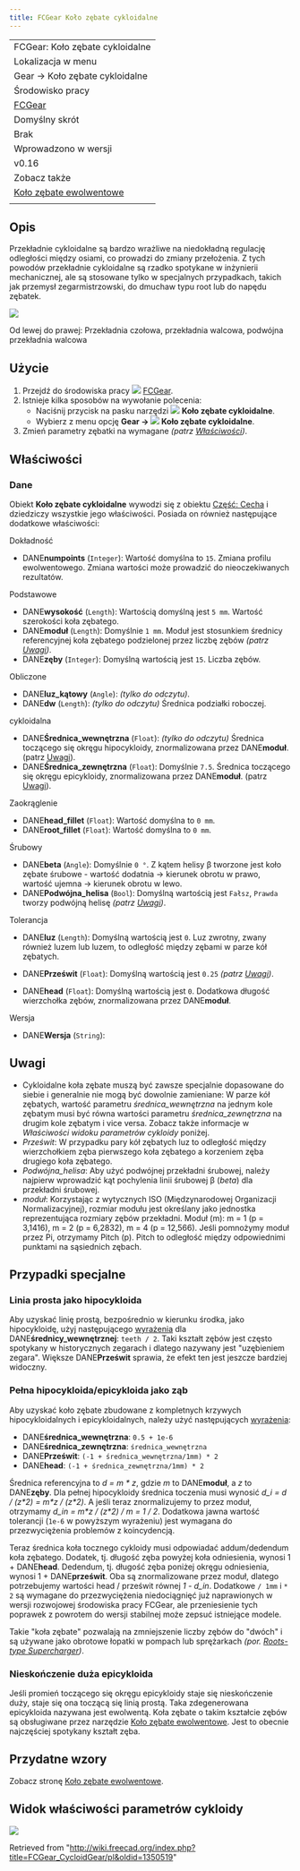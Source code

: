 ```yaml
---
title: FCGear Koło zębate cykloidalne
---
```


|                                                                             |
| --------------------------------------------------------------------------- |
| FCGear: Koło zębate cykloidalne                                             |
| Lokalizacja w menu                                                          |
| Gear → Koło zębate cykloidalne                                              |
| Środowisko pracy                                                            |
| [FCGear](/FCGear_Workbench/pl "FCGear Workbench/pl")                        |
| Domyślny skrót                                                              |
| Brak                                                                        |
| Wprowadzono w wersji                                                        |
| v0.16                                                                       |
| Zobacz także                                                                |
| [Koło zębate ewolwentowe](/FCGear_InvoluteGear/pl "FCGear InvoluteGear/pl") |
|                                                                             |

## Opis

Przekładnie cykloidalne są bardzo wrażliwe na niedokładną regulację odległości między osiami, co prowadzi do zmiany przełożenia. Z tych powodów przekładnie cykloidalne są rzadko spotykane w inżynierii mechanicznej, ale są stosowane tylko w specjalnych przypadkach, takich jak przemysł zegarmistrzowski, do dmuchaw typu root lub do napędu zębatek.

![](/images/Cycloid-Gear_example_1.png)

Od lewej do prawej: Przekładnia czołowa, przekładnia walcowa, podwójna przekładnia walcowa

## Użycie

1. Przejdź do środowiska pracy ![](/images/FCGear_workbench_icon.svg) [FCGear](/FCGear_Workbench/pl "FCGear Workbench/pl").
2. Istnieje kilka sposobów na wywołanie polecenia:
   - Naciśnij przycisk na pasku narzędzi ![](/images/FCGear_CycloidGear.svg) **Koło zębate cykloidalne**.
   - Wybierz z menu opcję **Gear → ![](/images/FCGear_HypoCycloidGear.svg) Koło zębate cykloidalne**.
3. Zmień parametry zębatki na wymagane _(patrz [Właściwości](#Właściwości))_.

## Właściwości

### Dane

Obiekt **Koło zębate cykloidalne** wywodzi się z obiektu [Część: Cecha](/Part_Feature/pl "Part Feature/pl") i dziedziczy wszystkie jego właściwości. Posiada on również następujące dodatkowe właściwości:

Dokładność

- DANE**numpoints** (`Integer`): Wartość domyślna to `15`. Zmiana profilu ewolwentowego. Zmiana wartości może prowadzić do nieoczekiwanych rezultatów.

Podstawowe

- DANE**wysokość** (`Length`): Wartością domyślną jest `5 mm`. Wartość szerokości koła zębatego.
- DANE**moduł** (`Length`): Domyślnie `1 mm`. Moduł jest stosunkiem średnicy referencyjnej koła zębatego podzielonej przez liczbę zębów _(patrz [Uwagi](#Uwagi))_.
- DANE**zęby** (`Integer`): Domyślną wartością jest `15`. Liczba zębów.

Obliczone

- DANE**luz_kątowy** (`Angle`): _(tylko do odczytu)_.
- DANE**dw** (`Length`): _(tylko do odczytu)_ Średnica podziałki roboczej.

cykloidalna

- DANE**Średnica_wewnętrzna** (`Float`): _(tylko do odczytu)_ Średnica toczącego się okręgu hipocykloidy, znormalizowana przez DANE**moduł**. (patrz [Uwagi](#Uwagi)).
- DANE**Średnica_zewnętrzna** (`Float`): Domyślnie `7.5`. Średnica toczącego się okręgu epicykloidy, znormalizowana przez DANE**moduł**. (patrz [Uwagi](#Uwagi)).

Zaokrąglenie

- DANE**head_fillet** (`Float`): Wartość domyślna to `0 mm`.
- DANE**root_fillet** (`Float`): Wartość domyślna to `0 mm`.

Śrubowy

- DANE**beta** (`Angle`): Domyślnie `0 °`. Z kątem helisy β tworzone jest koło zębate śrubowe - wartość dodatnia → kierunek obrotu w prawo, wartość ujemna → kierunek obrotu w lewo.
- DANE**Podwójna_helisa** (`Bool`): Domyślną wartością jest `Fałsz`, `Prawda` tworzy podwójną helisę _(patrz [Uwagi](#Uwagi))_.

Tolerancja

- DANE**luz** (`Length`): Domyślną wartością jest `0`. Luz zwrotny, zwany również luzem lub luzem, to odległość między zębami w parze kół zębatych.

- DANE**Prześwit** (`Float`): Domyślną wartością jest `0.25` _(patrz [Uwagi](#Uwagi))_.
- DANE**head** (`Float`): Domyślną wartością jest `0`. Dodatkowa długość wierzchołka zębów, znormalizowana przez DANE**moduł**.

Wersja

- DANE**Wersja** (`String`):

## Uwagi

- Cykloidalne koła zębate muszą być zawsze specjalnie dopasowane do siebie i generalnie nie mogą być dowolnie zamieniane: W parze kół zębatych, wartość parametru _średnica_wewnętrzna_ na jednym kole zębatym musi być równa wartości parametru _średnica_zewnętrzna_ na drugim kole zębatym i vice versa. Zobacz także informacje w _Właściwości widoku parametrów cykloidy_ poniżej.
- _Prześwit_: W przypadku pary kół zębatych luz to odległość między wierzchołkiem zęba pierwszego koła zębatego a korzeniem zęba drugiego koła zębatego.
- _Podwójna_helisa_: Aby użyć podwójnej przekładni śrubowej, należy najpierw wprowadzić kąt pochylenia linii śrubowej β (_beta_) dla przekładni śrubowej.
- _moduł_: Korzystając z wytycznych ISO (Międzynarodowej Organizacji Normalizacyjnej), rozmiar modułu jest określany jako jednostka reprezentująca rozmiary zębów przekładni. Moduł (m): m = 1 (p = 3,1416), m = 2 (p = 6,2832), m = 4 (p = 12,566). Jeśli pomnożymy moduł przez Pi, otrzymamy Pitch (p). Pitch to odległość między odpowiednimi punktami na sąsiednich zębach.

## Przypadki specjalne

### Linia prosta jako hipocykloida

Aby uzyskać linię prostą, bezpośrednio w kierunku środka, jako hipocykloidę, użyj następującego [wyrażenia](/Expressions/pl "Expressions/pl") dla DANE**średnicy_wewnętrznej**: `teeth / 2`. Taki kształt zębów jest często spotykany w historycznych zegarach i dlatego nazywany jest "uzębieniem zegara". Większe DANE**Prześwit** sprawia, że efekt ten jest jeszcze bardziej widoczny.

### Pełna hipocykloida/epicykloida jako ząb

Aby uzyskać koło zębate zbudowane z kompletnych krzywych hipocykloidalnych i epicykloidalnych, należy użyć następujących [wyrażenia](/Expressions/pl "Expressions/pl"):

- DANE**średnica_wewnętrzna**: `0.5 + 1e-6`
- DANE**średnica_zewnętrzna**: `średnica_wewnętrzna`
- DANE**Prześwit**: `(-1 + średnica_wewnętrzna/1mm) * 2`
- DANE**head**: `(-1 + średnica_zewnętrzna/1mm) * 2`

Średnica referencyjna to _d = m \* z_, gdzie _m_ to DANE**moduł**, a _z_ to DANE**zęby**.
Dla pełnej hipocykloidy średnica toczenia musi wynosić _d_i = d / (z\*2) = m\*z / (z\*2)_. A jeśli teraz znormalizujemy to przez moduł, otrzymamy _d_in = m\*z / (z\*2) / m = 1 / 2_. Dodatkowa jawna wartość tolerancji (`1e-6` w powyższym wyrażeniu) jest wymagana do przezwyciężenia problemów z koincydencją.

Teraz średnica koła tocznego cykloidy musi odpowiadać addum/dedendum koła zębatego. Dodatek, tj. długość zęba powyżej koła odniesienia, wynosi 1 + DANE**head**. Dedendum, tj. długość zęba poniżej okręgu odniesienia, wynosi 1 + DANE**prześwit**. Oba są znormalizowane przez moduł, dlatego potrzebujemy wartości head / prześwit równej _1 - d_in_. Dodatkowe `/ 1mm` i `* 2` są wymagane do przezwyciężenia niedociągnięć już naprawionych w wersji rozwojowej środowiska pracy FCGear, ale przeniesienie tych poprawek z powrotem do wersji stabilnej może zepsuć istniejące modele.

Takie "koła zębate" pozwalają na zmniejszenie liczby zębów do "dwóch" i są używane jako obrotowe łopatki w pompach lub sprężarkach _(por. [Roots-type Supercharger](https://en.wikipedia.org/wiki/Roots-type_supercharger))_.

### Nieskończenie duża epicykloida

Jeśli promień toczącego się okręgu epicykloidy staje się nieskończenie duży, staje się ona toczącą się linią prostą. Taka zdegenerowana epicykloida nazywana jest ewolwentą. Koła zębate o takim kształcie zębów są obsługiwane przez narzędzie [Koło zębate ewolwentowe](/FCGear_InvoluteGear/pl "FCGear InvoluteGear/pl"). Jest to obecnie najczęściej spotykany kształt zęba.

## Przydatne wzory

Zobacz stronę [Koło zębate ewolwentowe](/FCGear_InvoluteGear/pl#Przydatne_wzory "FCGear InvoluteGear/pl").

## Widok właściwości parametrów cykloidy

![](/images/CycloidGear_inner-outer-diameter_2.svg)

Retrieved from "<http://wiki.freecad.org/index.php?title=FCGear_CycloidGear/pl&oldid=1350519>"
